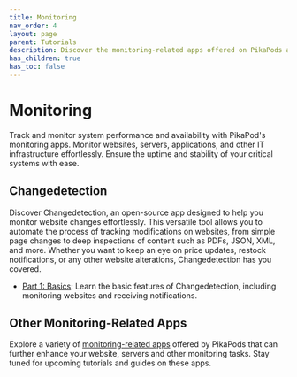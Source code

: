 ```yaml
---
title: Monitoring
nav_order: 4
layout: page
parent: Tutorials
description: Discover the monitoring-related apps offered on PikaPods and use them to monitor things like website content, prices or server uptime.
has_children: true
has_toc: false
---
```


# Monitoring

Track and monitor system performance and availability with PikaPod's monitoring apps. Monitor websites, servers, applications, and other IT infrastructure effortlessly. Ensure the uptime and stability of your critical systems with ease.

## Changedetection

Discover Changedetection, an open-source app designed to help you monitor website changes effortlessly. This versatile tool allows you to automate the process of tracking modifications on websites, from simple page changes to deep inspections of content such as PDFs, JSON, XML, and more. Whether you want to keep an eye on price updates, restock notifications, or any other website alterations, Changedetection has you covered.

- [Part 1: Basics](changedetection-1-basics): Learn the basic features of Changedetection, including monitoring websites and receiving notifications.

## Other Monitoring-Related Apps

Explore a variety of [monitoring-related apps](https://www.pikapods.com/apps#monitoring) offered by PikaPods that can further enhance your website, servers and other monitoring tasks. Stay tuned for upcoming tutorials and guides on these apps.
